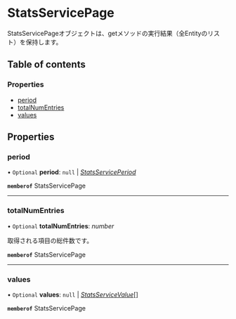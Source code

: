 # StatsServicePage


<div lang=\"ja\">StatsServicePageオブジェクトは、getメソッドの実行結果（全Entityのリスト）を保持します。</div> 

## Table of contents

### Properties

- [period](statsservicepage.md#period)
- [totalNumEntries](statsservicepage.md#totalnumentries)
- [values](statsservicepage.md#values)

## Properties

### period

• `Optional` **period**: ``null`` \| [*StatsServicePeriod*](statsserviceperiod.md)

**`memberof`** StatsServicePage

___

### totalNumEntries

• `Optional` **totalNumEntries**: *number*

<div lang=\"ja\">取得される項目の総件数です。</div> 

**`memberof`** StatsServicePage

___

### values

• `Optional` **values**: ``null`` \| [*StatsServiceValue*](statsservicevalue.md)[]

**`memberof`** StatsServicePage
